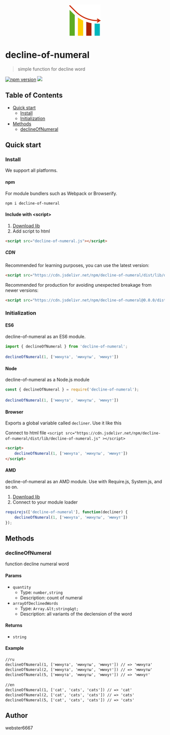<p align="center" style="text-align:center">
    <img src="./illustration.svg" alt="illustration" width="100"/>
</p>

# decline-of-numeral

> simple function for decline word

[![npm version](https://badge.fury.io/js/decline-of-numeral.svg)](https://www.npmjs.com/package/decline-of-numeral)
[![](https://data.jsdelivr.com/v1/package/npm/decline-of-numeral/badge)](https://www.jsdelivr.com/package/npm/decline-of-numeral)


## Table of Contents

- [Quick start](#quick-start)
  - [Install](#install)
  - [Initialization](#initialization)
- [Methods](#methods)
  - [declineOfNumeral](#declineOfNumeral)

## Quick start

### Install

We support all platforms.

#### npm

For module bundlers such as Webpack or Browserify.

```shell
npm i decline-of-numeral
```

#### Include with &lt;script&gt;

1. <a href="https://cdn.jsdelivr.net/npm/decline-of-numeral/dist/lib/decline-of-numeral.js" target="_blank">Download lib</a>
2. Add script to html

```html
<script src="decline-of-numeral.js"></script>
```

##### CDN

Recommended for learning purposes, you can use the latest version:

```html
<script src="https://cdn.jsdelivr.net/npm/decline-of-numeral/dist/lib/decline-of-numeral.js"></script>
```

Recommended for production for avoiding unexpected breakage from newer versions:

```html
<script src="https://cdn.jsdelivr.net/npm/decline-of-numeral@0.0.0/dist/lib/decline-of-numeral.js"></script>
```

### Initialization

#### ES6

decline-of-numeral as an ES6 module.

```js
import { declineOfNumeral } from 'decline-of-numeral';

declineOfNumeral(1, ['минута', 'минуты', 'минут'])

```

#### Node

decline-of-numeral as a Node.js module

```js
const { declineOfNumeral } = require('decline-of-numeral');

declineOfNumeral(1, ['минута', 'минуты', 'минут'])

```

#### Browser

Exports a global variable called `decliner`. Use it like this

Connect to html file ```<script src="https://cdn.jsdelivr.net/npm/decline-of-numeral/dist/lib/decline-of-numeral.js" ></script>```

```html
<script>
    declineOfNumeral(1, ['минута', 'минуты', 'минут'])
</script>
```

#### AMD

decline-of-numeral as an AMD module. Use with Require.js, System.js, and so on.

1. <a href="https://cdn.jsdelivr.net/npm/decline-of-numeral/dist/lib/decline-of-numeral.js" target="_blank">Download lib</a>
2. Connect to your module loader

```js
requirejs(['decline-of-numeral'], function(decliner) {
    declineOfNumeral(1, ['минута', 'минуты', 'минут'])
});
```

## Methods

### declineOfNumeral

function decline numeral word


#### Params
- `quantity`
  - Type: `number,string`
  - Description: count of numeral
- `arrayOfDeclinedWords`
  - Type: `Array.&lt;string&gt;`
  - Description: all variants of the declension of the word

#### Returns
- `string`

#### Example
```JS
//ru
declineOfNumeral(1, ['минута', 'минуты', 'минут']) // => 'минута'
declineOfNumeral(2, ['минута', 'минуты', 'минут']) // => 'минуты'
declineOfNumeral(5, ['минута', 'минуты', 'минут']) // => 'минут'

//en
declineOfNumeral(1, ['cat', 'cats', 'cats']) // => 'cat'
declineOfNumeral(2, ['cat', 'cats', 'cats']) // => 'cats'
declineOfNumeral(5, ['cat', 'cats', 'cats']) // => 'cats'
```



## Author

webster6667
